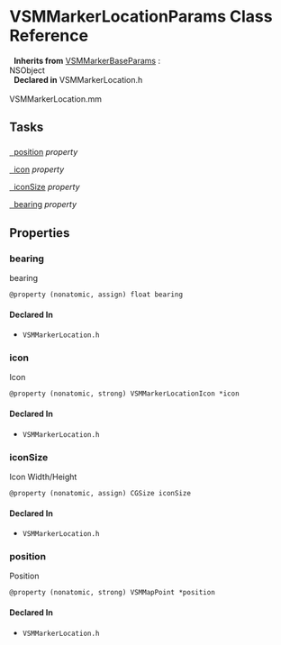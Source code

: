 # VSMMarkerLocationParams Class Reference

&nbsp;&nbsp;**Inherits from** <a href="../Classes/VSMMarkerBaseParams.html">VSMMarkerBaseParams</a> :   
NSObject  
&nbsp;&nbsp;**Declared in** VSMMarkerLocation.h<br />  
VSMMarkerLocation.mm  

## Tasks

### 

[&nbsp;&nbsp;position](#//api/name/position) *property* 

[&nbsp;&nbsp;icon](#//api/name/icon) *property* 

[&nbsp;&nbsp;iconSize](#//api/name/iconSize) *property* 

[&nbsp;&nbsp;bearing](#//api/name/bearing) *property* 

## Properties

<a name="//api/name/bearing" title="bearing"></a>
### bearing

bearing

`@property (nonatomic, assign) float bearing`

#### Declared In
* `VSMMarkerLocation.h`

<a name="//api/name/icon" title="icon"></a>
### icon

Icon

`@property (nonatomic, strong) VSMMarkerLocationIcon *icon`

#### Declared In
* `VSMMarkerLocation.h`

<a name="//api/name/iconSize" title="iconSize"></a>
### iconSize

Icon Width/Height

`@property (nonatomic, assign) CGSize iconSize`

#### Declared In
* `VSMMarkerLocation.h`

<a name="//api/name/position" title="position"></a>
### position

Position

`@property (nonatomic, strong) VSMMapPoint *position`

#### Declared In
* `VSMMarkerLocation.h`

